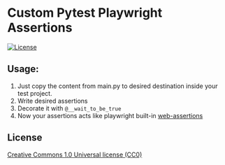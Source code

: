 # Custom Pytest Playwright Assertions

[![License](https://img.shields.io/badge/License-CC0-lightgray.svg?style=flat-square)](https://creativecommons.org/publicdomain/zero/1.0/)
## Usage:

1. Just copy the content from main.py to desired destination inside your test project.
2. Write desired assertions
3. Decorate it with `@__wait_to_be_true`
4. Now your assertions acts like playwright built-in [web-assertions](https://playwright.dev/python/docs/test-assertions)

## License

[Creative Commons 1.0 Universal license (CC0)](https://creativecommons.org/publicdomain/zero/1.0/)